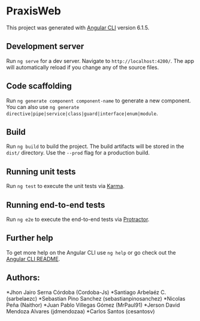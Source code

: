 # PraxisWeb

This project was generated with [Angular CLI](https://github.com/angular/angular-cli) version 6.1.5.

## Development server

Run `ng serve` for a dev server. Navigate to `http://localhost:4200/`. The app will automatically reload if you change any of the source files.

## Code scaffolding

Run `ng generate component component-name` to generate a new component. You can also use `ng generate directive|pipe|service|class|guard|interface|enum|module`.

## Build

Run `ng build` to build the project. The build artifacts will be stored in the `dist/` directory. Use the `--prod` flag for a production build.

## Running unit tests

Run `ng test` to execute the unit tests via [Karma](https://karma-runner.github.io).

## Running end-to-end tests

Run `ng e2e` to execute the end-to-end tests via [Protractor](http://www.protractortest.org/).

## Further help

To get more help on the Angular CLI use `ng help` or go check out the [Angular CLI README](https://github.com/angular/angular-cli/blob/master/README.md).

## Authors:
*Jhon Jairo Serna Córdoba (Cordoba-Js)
*Santiago Arbelaéz C. (sarbelaezc)
*Sebastian Pino Sanchez (sebastianpinosanchez)
*Nicolas Peña (Naithor)
*Juan Pablo Villegas Gómez (MrPaul91)
*Jerson David Mendoza Alvares (jdmendozaa)
*Carlos Santos (cesantosv)
